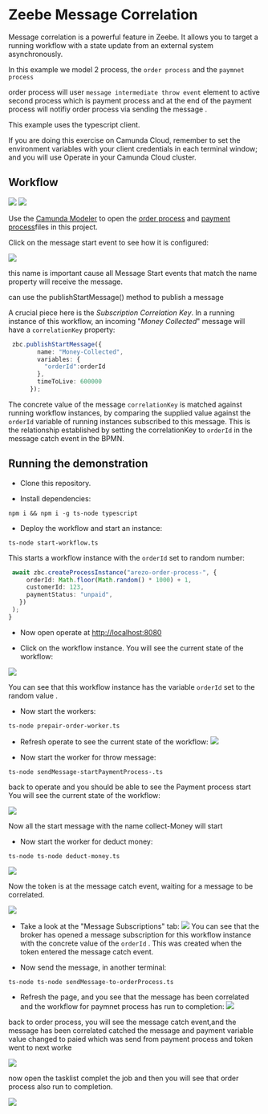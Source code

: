 # Zeebe Message Correlation

Message correlation is a powerful feature in Zeebe. It allows you to target a running workflow with a state update from an external system asynchronously. 

In this example we model 2 process, the `order process` and the `paymnet process` 

order process will user `message intermediate throw event` element to active second process which is payment process and at the end of the payment process will notifiy order process via sending the message . 

This example uses the typescript client.

If you are doing this exercise on Camunda Cloud, remember to set the environment variables with your client credentials in each terminal window; and you will use Operate in your Camunda Cloud cluster.

## Workflow


![](img/orderProcess.png)
![](img/paymentProcess.png)

Use the [Camunda Modeler](https://camunda.com/download/modeler/) to open the [order process](bpmn/order-process-arezoo.bpmn) and [payment process](bpmn/payment-process-arezoo.bpmn)files in this project. 

Click on the message start event to see how it is configured:

![](img/startEventMessage.png)

this name is important cause all Message Start events that match the name property will receive the message.

 can use the publishStartMessage() method to publish a message


A crucial piece here is the _Subscription Correlation Key_. In a running instance of this workflow, an incoming "_Money Collected_" message will have a `correlationKey` property:

```typescript
 zbc.publishStartMessage({
        name: "Money-Collected",
        variables: {
          "orderId":orderId
        },
        timeToLive: 600000
      });
```

 The concrete value of the message `correlationKey` is matched against running workflow instances, by comparing the supplied value against the `orderId` variable of running instances subscribed to this message. This is the relationship established by setting the correlationKey to `orderId` in the message catch event in the BPMN.

## Running the demonstration

 - Clone this repository.

 - Install dependencies:
 ```
 npm i && npm i -g ts-node typescript
 ```


 - Deploy the workflow and start an instance:
 ```
 ts-node start-workflow.ts
 ```
This starts a workflow instance with the `orderId` set to random number:
 ```typescript
  await zbc.createProcessInstance("arezo-order-process-", {
      orderId: Math.floor(Math.random() * 1000) + 1,
      customerId: 123,
      paymentStatus: "unpaid",
    })
  );
}
 ```

 - Now open operate at [http://localhost:8080](http://localhost:8080)

 - Click on the workflow instance. You will see the current state of the workflow:

 ![](img/workflow-state.png)


You can see that this workflow instance has the variable `orderId` set to the random value .

- Now start the workers:
```
ts-node prepair-order-worker.ts 
```
- Refresh operate to see the current state of the workflow:
![](img/throw-message-event.png)



- Now start the worker for throw message:
```
ts-node sendMessage-startPaymentProcess-.ts  

```
back to operate and you should be able to see the Payment process start 
You will see the current state of the workflow:

 ![](img/payment-process.start.png)


Now all the start message with the name collect-Money will start


- Now start the worker for deduct money:
```
ts-node ts-node deduct-money.ts    

```
 ![](img/deduct-money.png)


Now the token is at the message catch event, waiting for a message to be correlated.

 ![](img/catchEvent-recivedMoney.png)


- Take a look at the "Message Subscriptions" tab:
![](img/message-subscriptions.png)
You can see that the broker has opened a message subscription for this workflow instance with the concrete value of the `orderId` . This was created when the token entered the message catch event.

- Now send the message, in another terminal:
```
ts-node ts-node sendMessage-to-orderProcess.ts 
```

- Refresh the page, and you see that the message has been correlated and the workflow for paymnet process has run to completion:
![](img/Payment-proccess-done.png)

back to order process, you will see the message catch event,and the message has been correlated catched the message and payment variable value changed to paied which was send from payment process and token went to next worke

![](img/shipping-worker.png)

now open the tasklist complet the job and then you will see that order process also run to completion.


![](img/process-complete.png)